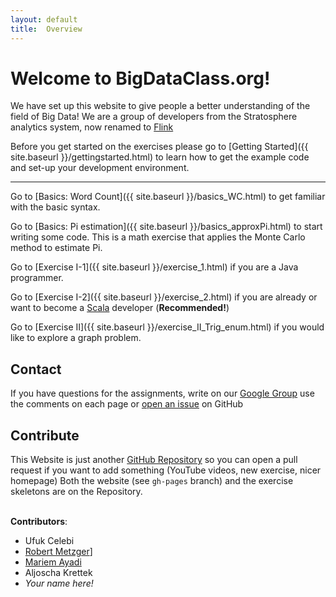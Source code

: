 ```yaml
---
layout:	default
title:  Overview
---
```



# Welcome to BigDataClass.org!

We have set up this website to give people a better understanding of the field of Big Data! We are a group of developers from the Stratosphere analytics system, now renamed to [Flink](http://flink.incubator.apache.org/)

Before you get started on the exercises please go to
[Getting Started]({{ site.baseurl }}/gettingstarted.html) to learn how to get the
example code and set-up your development environment.

<hr>

Go to [Basics: Word Count]({{ site.baseurl }}/basics_WC.html) to get familiar with the basic syntax.

Go to [Basics: Pi estimation]({{ site.baseurl }}/basics_approxPi.html) to start writing some code. This is a math exercise that applies the Monte Carlo method to estimate Pi.

Go to [Exercise I-1]({{ site.baseurl }}/exercise_1.html) if you are a Java programmer.

Go to [Exercise I-2]({{ site.baseurl }}/exercise_2.html) if you are already or want to become a [Scala](http://scala-lang.org) developer (**Recommended!**)

Go to [Exercise II]({{ site.baseurl }}/exercise_II_Trig_enum.html) if you would like to explore a graph problem.

## Contact

If you have questions for the assignments, write on our [Google Group](https://groups.google.com/forum/#!forum/bigdataclass-org) use the comments on each page or [open an issue](https://github.com/stratosphere/bigdataclass.org/issues/new) on GitHub


## Contribute

This Website is just another [GitHub Repository](https://github.com/stratosphere/bigdataclass.org) so you can open a pull request if you want to add something (YouTube videos, new exercise, nicer homepage)
Both the website (see `gh-pages` branch) and the exercise skeletons are on the Repository.
<br><br>

**Contributors**:

 * Ufuk Celebi
 * [Robert Metzger](http://robertmetzger.de)]
 * [Mariem Ayadi](https://www.linkedin.com/in/mariemayadi)
 * Aljoscha Krettek
 * *Your name here!*
